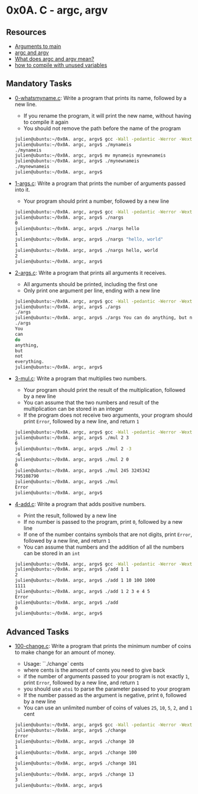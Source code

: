 # 0x0A. C - argc, argv

## Resources

- [Arguments to main]()
- [argc and argv]()
- [What does argc and argv mean?]()
- [how to compile with unused variables]()

## Mandatory Tasks

- [0-whatsmyname.c](./0-whatsmyname.c): Write a program that prints its name, followed by a new line.
  - If you rename the program, it will print the new name, without having to compile it again
  - You should not remove the path before the name of the program

  ```bash
  julien@ubuntu:~/0x0A. argc, argv$ gcc -Wall -pedantic -Werror -Wextra -std=gnu89 0-whatsmyname.c -o mynameis
  julien@ubuntu:~/0x0A. argc, argv$ ./mynameis 
  ./mynameis
  julien@ubuntu:~/0x0A. argc, argv$ mv mynameis mynewnameis
  julien@ubuntu:~/0x0A. argc, argv$ ./mynewnameis 
  ./mynewnameis
  julien@ubuntu:~/0x0A. argc, argv$ 
  ```

- [1-args.c](./1-args.c): Write a program that prints the number of arguments passed into it.
  - Your program should print a number, followed by a new line

  ```bash
  julien@ubuntu:~/0x0A. argc, argv$ gcc -Wall -pedantic -Werror -Wextra -std=gnu89 1-args.c -o nargs
  julien@ubuntu:~/0x0A. argc, argv$ ./nargs 
  0
  julien@ubuntu:~/0x0A. argc, argv$ ./nargs hello
  1
  julien@ubuntu:~/0x0A. argc, argv$ ./nargs "hello, world"
  1
  julien@ubuntu:~/0x0A. argc, argv$ ./nargs hello, world
  2
  julien@ubuntu:~/0x0A. argc, argv$ 
  ```

- [2-args.c](./2-args.c): Write a program that prints all arguments it receives.
  - All arguments should be printed, including the first one
  - Only print one argument per line, ending with a new line

  ```bash
  julien@ubuntu:~/0x0A. argc, argv$ gcc -Wall -pedantic -Werror -Wextra -std=gnu89 2-args.c -o args
  julien@ubuntu:~/0x0A. argc, argv$ ./args 
  ./args
  julien@ubuntu:~/0x0A. argc, argv$ ./args You can do anything, but not everything.
  ./args
  You
  can
  do
  anything,
  but
  not
  everything.
  julien@ubuntu:~/0x0A. argc, argv$ 
  ```

- [3-mul.c](./3-mul.c): Write a program that multiplies two numbers.
  - Your program should print the result of the multiplication, followed by a new line
  - You can assume that the two numbers and result of the multiplication can be stored in an integer
  - If the program does not receive two arguments, your program should print `Error`, followed by a new line, and return `1`

  ```bash
  julien@ubuntu:~/0x0A. argc, argv$ gcc -Wall -pedantic -Werror -Wextra -std=gnu89 3-mul.c -o mul
  julien@ubuntu:~/0x0A. argc, argv$ ./mul 2 3
  6
  julien@ubuntu:~/0x0A. argc, argv$ ./mul 2 -3
  -6
  julien@ubuntu:~/0x0A. argc, argv$ ./mul 2 0
  0
  julien@ubuntu:~/0x0A. argc, argv$ ./mul 245 3245342
  795108790
  julien@ubuntu:~/0x0A. argc, argv$ ./mul
  Error
  julien@ubuntu:~/0x0A. argc, argv$ 
  ```

- [4-add.c](./4-add.c): Write a program that adds positive numbers.
  - Print the result, followed by a new line
  - If no number is passed to the program, print `0`, followed by a new line
  - If one of the number contains symbols that are not digits, print `Error`, followed by a new line, and return `1`
  - You can assume that numbers and the addition of all the numbers can be stored in an `int`

  ```bash
  julien@ubuntu:~/0x0A. argc, argv$ gcc -Wall -pedantic -Werror -Wextra -std=gnu89 4-add.c -o add
  julien@ubuntu:~/0x0A. argc, argv$ ./add 1 1
  2
  julien@ubuntu:~/0x0A. argc, argv$ ./add 1 10 100 1000
  1111
  julien@ubuntu:~/0x0A. argc, argv$ ./add 1 2 3 e 4 5
  Error
  julien@ubuntu:~/0x0A. argc, argv$ ./add
  0
  julien@ubuntu:~/0x0A. argc, argv$ 
  ```

## Advanced Tasks

- [100-change.c](./100-change.c): Write a program that prints the minimum number of coins to make change for an amount of money.
  - Usage: ``./change` cents
  - where cents is the amount of cents you need to give back
  - if the number of arguments passed to your program is not exactly `1`, print `Error`, followed by a new line, and return `1`
  - you should use `atoi` to parse the parameter passed to your program
  - If the number passed as the argument is negative, print `0`, followed by a new line
  - You can use an unlimited number of coins of values `25`, `10`, `5`, `2`, and `1` cent

  ```bash
  julien@ubuntu:~/0x0A. argc, argv$ gcc -Wall -pedantic -Werror -Wextra -std=gnu89 100-change.c -o change
  julien@ubuntu:~/0x0A. argc, argv$ ./change 
  Error
  julien@ubuntu:~/0x0A. argc, argv$ ./change 10
  1
  julien@ubuntu:~/0x0A. argc, argv$ ./change 100
  4
  julien@ubuntu:~/0x0A. argc, argv$ ./change 101
  5
  julien@ubuntu:~/0x0A. argc, argv$ ./change 13
  3
  julien@ubuntu:~/0x0A. argc, argv$ 
  ```
